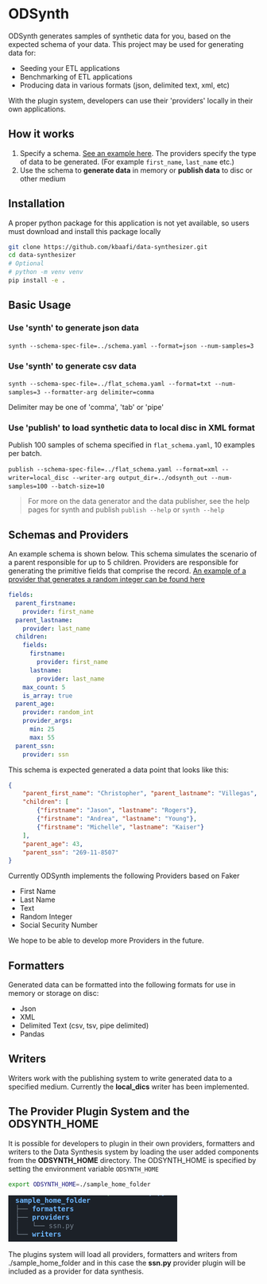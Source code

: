 # ODSynth

ODSynth generates samples of synthetic data for you, based on the expected schema of your data. This project may be used for generating data for:
* Seeding your ETL applications
* Benchmarking of ETL applications
* Producing data in various formats (json, delimited text, xml, etc)

With the plugin system, developers can use their 'providers' locally in their own applications.

## How it works
1. Specify a schema. [See an example here](./sample_schema/flat_schema.yaml). The providers specify the type of data to be generated. (For example `first_name`, `last_name` etc.)
1. Use the schema to **generate data** in memory or **publish data** to disc or other medium

## Installation
A proper python package for this application is not yet available, so users must download and install this package locally

```sh
git clone https://github.com/kbaafi/data-synthesizer.git
cd data-synthesizer
# Optional
# python -m venv venv
pip install -e .
```
## Basic Usage
### Use 'synth' to generate json data
`synth --schema-spec-file=../schema.yaml --format=json --num-samples=3`
### Use 'synth' to generate csv data
`synth --schema-spec-file=../flat_schema.yaml --format=txt --num-samples=3 --formatter-arg delimiter=comma`

Delimiter may be one of 'comma', 'tab' or 'pipe'

### Use 'publish' to load synthetic data to local disc in XML format
Publish 100 samples of schema specified in `flat_schema.yaml`, 10 examples per batch.

`publish --schema-spec-file=../flat_schema.yaml --format=xml --writer=local_disc --writer-arg output_dir=../odsynth_out --num-samples=100 --batch-size=10`

> For more on the data generator and the data publisher, see the help pages for synth and publish
`publish --help` or `synth --help`

## Schemas and Providers
An example schema is shown below. This schema simulates the scenario of a parent responsible for up to 5 children. Providers are responsible for generating the primitive fields that comprise the record. [An example of a provider that generates a random integer can be found here](./odsynth/providers/random_int.py)
```yaml
fields:
  parent_firstname:
    provider: first_name
  parent_lastname:
    provider: last_name
  children:
    fields:
      firstname:
        provider: first_name
      lastname:
        provider: last_name
    max_count: 5
    is_array: true
  parent_age:
    provider: random_int
    provider_args:
      min: 25
      max: 55
  parent_ssn:
    provider: ssn
```
This schema is expected generated a data point that looks like this:

```json
{
    "parent_first_name": "Christopher", "parent_lastname": "Villegas",
    "children": [
        {"firstname": "Jason", "lastname": "Rogers"},
        {"firstname": "Andrea", "lastname": "Young"},
        {"firstname": "Michelle", "lastname": "Kaiser"}
    ],
    "parent_age": 43,
    "parent_ssn": "269-11-8507"
}
```

Currently ODSynth implements the following Providers based on Faker
* First Name
* Last Name
* Text
* Random Integer
* Social Security Number

We hope to be able to develop more Providers in the future.
## Formatters
Generated data can be formatted into the following formats for use in memory or storage on disc:
* Json
* XML
* Delimited Text (csv, tsv, pipe delimited)
* Pandas

## Writers
Writers work with the publishing system to write generated data to a specified medium. Currently the **local_dics** writer has been implemented.

## The Provider Plugin System and the ODSYNTH_HOME
It is possible for developers to plugin in their own providers, formatters and writers to the Data Synthesis system by loading the user added components from the **ODSYNTH_HOME** directory.  The ODSYNTH_HOME is  specified by setting the environment variable `ODSYNTH_HOME`

```sh
export ODSYNTH_HOME=./sample_home_folder
```

![](./docs/assets/sample_home_folder.png)


The plugins system will load all providers, formatters and writers from ./sample_home_folder and in this case the **ssn.py** provider plugin will be included as a provider for data synthesis.
